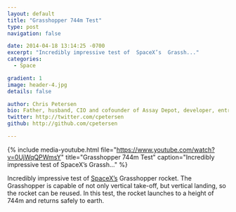 ```yaml
---
layout: default
title: "Grasshopper 744m Test"
type: post
navigation: false

date: 2014-04-18 13:14:25 -0700
excerpt: "Incredibly impressive test of  SpaceX’s  Grassh..."
categories:
  - Space

gradient: 1
image: header-4.jpg
details: false

author: Chris Petersen
bio: Father, husband, CIO and cofounder of Assay Depot, developer, entrepreneur and technologist.
twitter: http://twitter.com/cpetersen
github: http://github.com/cpetersen

---
```


{% include media-youtube.html file="https://www.youtube.com/watch?v=0UjWqQPWmsY" title="Grasshopper 744m Test" caption="Incredibly impressive test of  SpaceX’s  Grassh..." %}

Incredibly impressive test of  [SpaceX’s](http://www.spacex.com)  Grasshopper rocket. The Grasshopper is capable of not only vertical take-off, but vertical landing, so the rocket can be reused. In this test, the rocket launches to a height of 744m and returns safely to earth.
